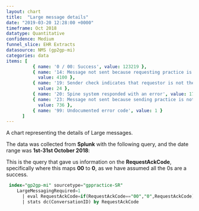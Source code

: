 ```yaml
---
layout: chart
title:  "Large message details"
date: "2019-03-20 12:28:00 +0000"
timeframe: Oct 2018
datatype: Quantitative
confidence: Medium
funnel_slice: EHR Extracts
datasource: NMS (gp2gp-mi)
categories: data
items: [ 
          { name: '0 / 00: Success', value: 123219 },
          { name: '14: Message not sent because requesting practice is not large message compliant',
            value: 4100 },
          { name: '19: Sender check indicates that requestor is not the patients current health care provider',
            value: 24 },
          { name: '20: Spine system responded with an error', value: 172 },
          { name: '23: Message not sent because sending practice is not large message compliant',
            value: 736 },
          { name: '99: Undocumented error code', value: 1 } 
      ]
---
```

A chart representing the details of Large messages.

The data was collected from **Splunk** with the following query, and the date range was **1st-31st October 2018**:

This is the query that gave us information on the **RequestAckCode**, specifically where this maps **00** to **0**, as we have assumed all the 0s are a success.
```sql
 index="gp2gp-mi" sourcetype="gppractice-SR"
    LargeMessagingRequired=1
      | eval RequestAckCode=if(RequestAckCode=="00","0",RequestAckCode)
      | stats dc(ConversationID) by RequestAckCode
```
